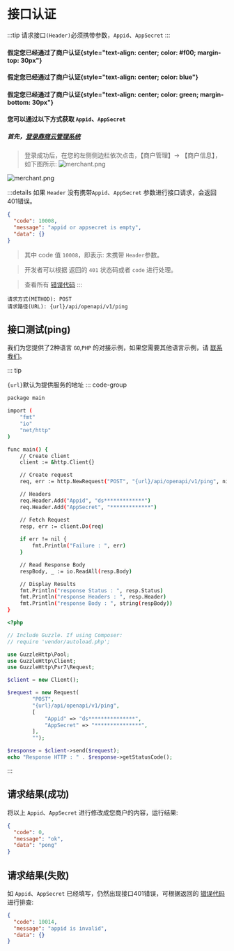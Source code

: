 # 接口认证

:::tip
请求接口`(Header)`必须携带参数，`Appid`、`AppSecret`
:::

#### 假定您已经通过了商户认证{style="text-align: center; color: #f00; margin-top: 30px"}

#### 假定您已经通过了商户认证{style="text-align: center; color: blue"}

#### 假定您已经通过了商户认证{style="text-align: center; color: green; margin-bottom: 30px"}

#### 您可以通过以下方式获取 `Appid`、`AppSecret`

##### 首先，[登录鼎商云管理系统](https://dash.awish.vip/dashboard/login)

> 登录成功后，在您的左侧侧边栏依次点击，【商户管理】-> 【商户信息】，如下图所示:
![merchant.png](/images/merchant.png)

![merchant.png](/images/appid.jpg)

:::details 如果 `Header` 没有携带`Appid`、`AppSecret` 参数进行接口请求，会返回401错误。

```json
{
  "code": 10008,
  "message": "appid or appsecret is empty",
  "data": {}
}

```

> 其中 code 值 `10008`，即表示: 未携带 `Header`参数。

> 开发者可以根据 返回的 `401` 状态码或者 `code` 进行处理。

> 查看所有 [错误代码](../error_code.md)
:::

```
请求方式(METHOD): POST
请求路径(URL): {url}/api/openapi/v1/ping
```

## 接口测试(ping)

我们为您提供了2种语言 `GO`,`PHP` 的对接示例，如果您需要其他语言示例，请 [联系我们](../support.md)。

::: tip

`{url}`默认为提供服务的地址
::: code-group

```sh [GO]
package main

import (
	"fmt"
	"io"
	"net/http"
)

func main() {
	// Create client
	client := &http.Client{}

	// Create request
	req, err := http.NewRequest("POST", "{url}/api/openapi/v1/ping", nil)

	// Headers
	req.Header.Add("Appid", "ds*************")
	req.Header.Add("AppSecret", "*************")

	// Fetch Request
	resp, err := client.Do(req)
	
	if err != nil {
		fmt.Println("Failure : ", err)
	}

	// Read Response Body
	respBody, _ := io.ReadAll(resp.Body)

	// Display Results
	fmt.Println("response Status : ", resp.Status)
	fmt.Println("response Headers : ", resp.Header)
	fmt.Println("response Body : ", string(respBody))
}
```

```php [PHP]
<?php

// Include Guzzle. If using Composer:
// require 'vendor/autoload.php';

use GuzzleHttp\Pool;
use GuzzleHttp\Client;
use GuzzleHttp\Psr7\Request;

$client = new Client();

$request = new Request(
        "POST",
        "{url}/api/openapi/v1/ping",
        [
            "Appid" => "ds***************",
            "AppSecret" => "***************",
        ],
        "");

$response = $client->send($request);
echo "Response HTTP : " . $response->getStatusCode();
```

:::

## 请求结果(成功)

将以上 `Appid`、`AppSecret` 进行修改成您商户的内容，运行结果:

```json
{
  "code": 0,
  "message": "ok",
  "data": "pong"
}
```

## 请求结果(失败)

如 `Appid`、`AppSecret` 已经填写，仍然出现接口401错误，可根据返回的 [错误代码](../error_code.md) 进行排查:

```json
{
  "code": 10014,
  "message": "appid is invalid",
  "data": {}
}
```

